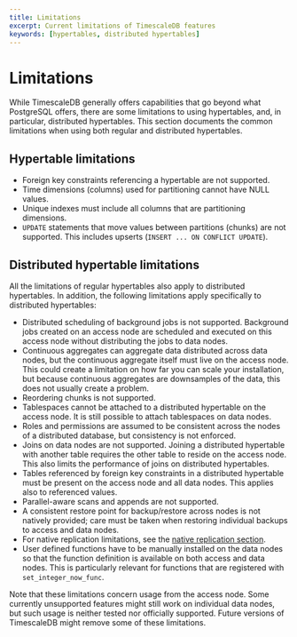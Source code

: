 ```yaml
---
title: Limitations
excerpt: Current limitations of TimescaleDB features
keywords: [hypertables, distributed hypertables]
---
```


# Limitations

While TimescaleDB generally offers capabilities that go beyond what
PostgreSQL offers, there are some limitations to using hypertables,
and, in particular, distributed hypertables. This section documents
the common limitations when using both regular and distributed
hypertables.

## Hypertable limitations

- Foreign key constraints referencing a hypertable are not supported.
- Time dimensions (columns) used for partitioning cannot have NULL
  values.
- Unique indexes must include all columns that are partitioning
  dimensions.
- `UPDATE` statements that move values between partitions (chunks) are
  not supported. This includes upserts (`INSERT ... ON CONFLICT
  UPDATE`).

## Distributed hypertable limitations

All the limitations of regular hypertables also apply to distributed
hypertables. In addition, the following limitations apply specifically
to distributed hypertables:

* Distributed scheduling of background jobs is not supported. Background jobs
  created on an access node are scheduled and executed on this access node
  without distributing the jobs to data nodes.
* Continuous aggregates can aggregate data distributed across data nodes, but
  the continuous aggregate itself must live on the access node. This could
  create a limitation on how far you can scale your installation, but because
  continuous aggregates are downsamples of the data, this does not usually
  create a problem.
* Reordering chunks is not supported.
* Tablespaces cannot be attached to a distributed hypertable on the
  access node. It is still possible to attach tablespaces on data nodes.
* Roles and permissions are assumed to be consistent across the nodes
  of a distributed database, but consistency is not enforced.
* Joins on data nodes are not supported. Joining a distributed
  hypertable with another table requires the other table to reside on
  the access node. This also limits the performance of joins on
  distributed hypertables.
* Tables referenced by foreign key constraints in a distributed
  hypertable must be present on the access node and all data
  nodes. This applies also to referenced values.
* Parallel-aware scans and appends are not supported.
* A consistent restore point for backup/restore across nodes is not
  natively provided; care must be taken when restoring individual
  backups to access and data nodes.
* For native replication limitations, see the
  [native replication section][native-replication].
* User defined functions have to be manually installed on the data nodes
  so that the function definition is available on both access and data
  nodes. This is particularly relevant for functions that are
  registered with `set_integer_now_func`.

Note that these limitations concern usage from the access node. Some
currently unsupported features might still work on individual data nodes,
but such usage is neither tested nor officially supported. Future versions
of TimescaleDB might remove some of these limitations.

[native-replication]: /timescaledb/:currentVersion:/how-to-guides/distributed-hypertables/about-distributed-hypertables/#replicating-distributed-hypertables
